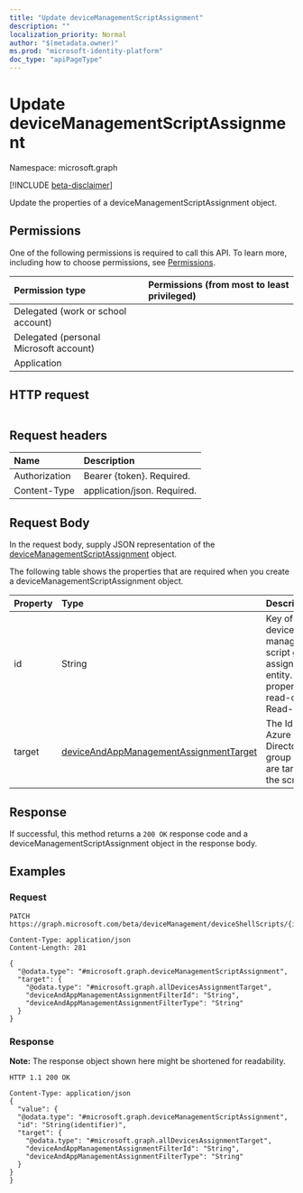 ```yaml
---
title: "Update deviceManagementScriptAssignment"
description: ""
localization_priority: Normal
author: "$(metadata.owner)"
ms.prod: "microsoft-identity-platform"
doc_type: "apiPageType"
---
```


# Update deviceManagementScriptAssignment

Namespace: microsoft.graph

[!INCLUDE [beta-disclaimer](../../includes/beta-disclaimer.md)]

Update the properties of a deviceManagementScriptAssignment object.

## Permissions

One of the following permissions is required to call this API. To learn more, including how to choose permissions, see [Permissions](/graph/permissions-reference).

| Permission type                        | Permissions (from most to least privileged) |
| :------------------------------------- | :------------------------------------------ |
| Delegated (work or school account)     |                                             |
| Delegated (personal Microsoft account) |                                             |
| Application                            |                                             |

## HTTP request

<!-- {
  "blockType": "ignored"
}
-->

```http

```

## Request headers

| Name          | Description                 |
| :------------ | :-------------------------- |
| Authorization | Bearer {token}. Required.   |
| Content-Type  | application/json. Required. |

## Request Body

In the request body, supply JSON representation of the [deviceManagementScriptAssignment](../resources/intune-devicemanagementscriptassignment.md) object.

<!-- Actions and Functions -->

<!-- CRUD Methods -->

The following table shows the properties that are required when you create a deviceManagementScriptAssignment object.

| Property | Type                                                                                             | Description                                                                                         |
| :------- | :----------------------------------------------------------------------------------------------- | :-------------------------------------------------------------------------------------------------- |
| id       | String                                                                                           | Key of the device management script group assignment entity. This property is read-only. Read-only. |
| target   | [deviceAndAppManagementAssignmentTarget](../resources/deviceandappmanagementassignmenttarget.md) | The Id of the Azure Active Directory group we are targeting the script to.                          |

## Response

If successful, this method returns a `200 OK` response code and a deviceManagementScriptAssignment object in the response body.

## Examples

### Request

<!-- {
  "blockType": "request",
  "name": "update_devicemanagementscriptassignment"
}
-->

```http
PATCH https://graph.microsoft.com/beta/deviceManagement/deviceShellScripts/{id}/assignments/{id}

Content-Type: application/json
Content-Length: 281

{
  "@odata.type": "#microsoft.graph.deviceManagementScriptAssignment",
  "target": {
    "@odata.type": "#microsoft.graph.allDevicesAssignmentTarget",
    "deviceAndAppManagementAssignmentFilterId": "String",
    "deviceAndAppManagementAssignmentFilterType": "String"
  }
}

```

### Response

**Note:** The response object shown here might be shortened for readability.

<!-- {
  "blockType": "response",
  "truncated": true,
  "@odata.type": "microsoft.management.services.api.deviceManagementScriptAssignment"
}
-->

```http
HTTP 1.1 200 OK

Content-Type: application/json
{
  "value": {
  "@odata.type": "#microsoft.graph.deviceManagementScriptAssignment",
  "id": "String(identifier)",
  "target": {
    "@odata.type": "#microsoft.graph.allDevicesAssignmentTarget",
    "deviceAndAppManagementAssignmentFilterId": "String",
    "deviceAndAppManagementAssignmentFilterType": "String"
  }
}
}

```
